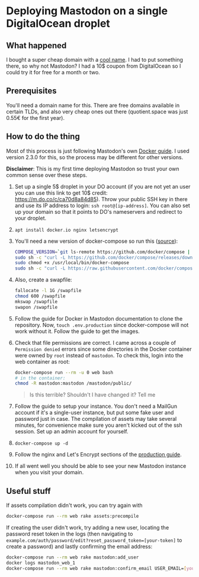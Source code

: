 # Deploying Mastodon on a single DigitalOcean droplet

## What happened
I bought a super cheap domain with a [cool name](https://quotient.space). I had to put something there, so why not Mastodon? I had a 10$ coupon from DigitalOcean so I could try it for free for a month or two.

## Prerequisites

You'll need a domain name for this. There are free domains available in certain TLDs, and also very cheap ones out there (quotient.space was just 0.55€ for the first year).

## How to do the thing

Most of this process is just following Mastodon's own [Docker guide](https://github.com/tootsuite/documentation/blob/master/Running-Mastodon/Docker-Guide.md). I used version 2.3.0 for this, so the process may be different for other versions.

**Disclaimer**:  This is my first time deploying Mastodon so trust your own common sense over these steps.

1. Set up a single 5$ droplet in your DO account (if you are not yet an user you can use this link to get 10$ credit: <https://m.do.co/c/ca70d8a84d85>). Throw your public SSH key in there and use its IP address to login: `ssh root@[ip-address]`. You can also set up your domain so that it points to DO's nameservers and redirect to your droplet.
2. `apt install docker.io nginx letsencrypt`
3. You'll need a new version of docker-compose so run this ([source](https://gist.github.com/wdullaer/f1af16bd7e970389bad3)):
    
    ~~~sh
    COMPOSE_VERSION=`git ls-remote https://github.com/docker/compose | grep refs/tags | grep -oP "[0-9]+\.[0-9][0-9]+\.[0-9]+$" | tail -n 1`
    sudo sh -c "curl -L https://github.com/docker/compose/releases/download/${COMPOSE_VERSION}/docker-compose-`uname -s`-`uname -m` > /usr/local/bin/docker-compose"
    sudo chmod +x /usr/local/bin/docker-compose
    sudo sh -c "curl -L https://raw.githubusercontent.com/docker/compose/${COMPOSE_VERSION}/contrib/completion/bash/docker-compose > /etc/bash_completion.d/docker-compose"
    ~~~

4. Also, create a swapfile:
     
    ~~~sh
    fallocate -l 1G /swapfile
    chmod 600 /swapfile
    mkswap /swapfile
    swapon /swapfile
    ~~~

5. Follow the guide for Docker in Mastodon documentation to clone the repository. Now, `touch .env.production` since docker-compose will not work without it. Follow the guide to get the images.
6. Check that file permissions are correct. I came across a couple of `Permission denied` errors since some directories in the Docker container were owned by `root` instead of `mastodon`. To check this, login into the web container as root:
    
    ~~~sh
    docker-compose run --rm -u 0 web bash
    # in the container:
    chmod -R mastodon:mastodon /mastodon/public/
    ~~~
    
    > Is this terrible? Shouldn't I have changed it? Tell me 
    
7. Follow the guide to setup your instance. You don't need a MailGun account if it's a single-user instance, but put some fake user and password just in case. The compilation of assets may take several minutes, for convenience make sure you aren't kicked out of the ssh session. Set up an admin account for yourself.
8. `docker-compose up -d`
9. Follow the nginx and Let's Encrypt sections of the [production guide](https://github.com/tootsuite/documentation/blob/master/Running-Mastodon/Production-guide.md#nginx-configuration).
10. If all went well you should be able to see your new Mastodon instance when you visit your domain.

## Useful stuff

If assets compilation didn't work, you can try again with

~~~sh
docker-compose run --rm web rake assets:precompile
~~~

If creating the user didn't work, try adding a new user, locating the password reset token in the logs (then navigating to `example.com/auth/password/edit?reset_password_token=[your-token]` to create a password) and lastly confirming the email address:
~~~sh
docker-compose run --rm web rake mastodon:add_user
docker logs mastodon_web_1
docker-compose run --rm web rake mastodon:confirm_email USER_EMAIL=[your-email]
~~~
<!--stackedit_data:
eyJoaXN0b3J5IjpbMjU0MjAwMDcyXX0=
-->